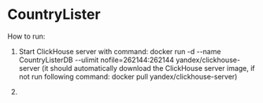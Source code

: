 # CountryLister

How to run:

1) Start ClickHouse server with command: 
   docker run -d --name CountryListerDB --ulimit nofile=262144:262144 yandex/clickhouse-server
   (it should automatically download the ClickHouse server image, if not run following command: docker pull yandex/clickhouse-server)
   
2) 
